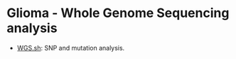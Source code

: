 Glioma - Whole Genome Sequencing analysis
========
* [WGS.sh](./WGS.sh): SNP and mutation analysis.          
